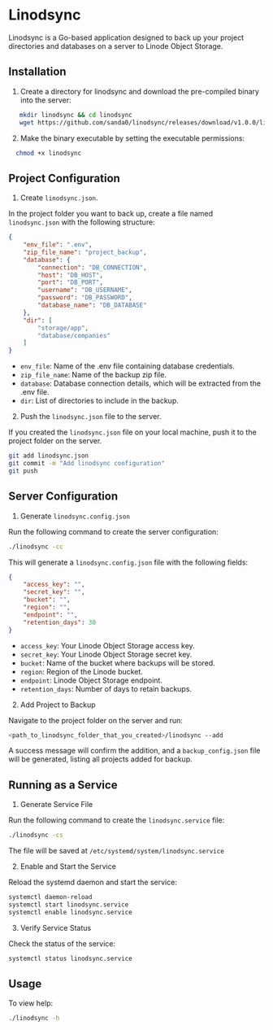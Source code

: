 # Linodsync
Linodsync is a Go-based application designed to back up your project directories and databases on a server to Linode Object Storage. 

## Installation
1. Create a directory for linodsync and download the pre-compiled binary into the server:
```bash
   mkdir linodsync && cd linodsync
   wget https://github.com/sanda0/linodsync/releases/download/v1.0.0/linodsync
```
2. Make the binary executable by setting the executable permissions:
```bash
  chmod +x linodsync
```

## Project Configuration

1. Create `linodsync.json`.

In the project folder you want to back up, create a file named `linodsync.json` with the following structure:
```json
{
    "env_file": ".env",
    "zip_file_name": "project_backup",
    "database": {
        "connection": "DB_CONNECTION",
        "host": "DB_HOST",
        "port": "DB_PORT",
        "username": "DB_USERNAME",
        "password": "DB_PASSWORD",
        "database_name": "DB_DATABASE"
    },
    "dir": [
        "storage/app",
        "database/companies"
    ]
}
```
- `env_file`: Name of the .env file containing database credentials.
- `zip_file_name`: Name of the backup zip file.
- `database`: Database connection details, which will be extracted from the .env file.
- `dir`: List of directories to include in the backup.

2. Push the `linodsync.json` file to the server.

If you created the `linodsync.json` file on your local machine, push it to the project folder on the server.
```bash
git add linodsync.json
git commit -m "Add linodsync configuration"
git push
```
## Server Configuration
1. Generate `linodsync.config.json`

Run the following command to create the server configuration:
```bash
./linodsync -cc
```
This will generate a `linodsync.config.json` file with the following fields:
```json
{
    "access_key": "",
    "secret_key": "",
    "bucket": "",
    "region": "",
    "endpoint": "",
    "retention_days": 30
}
```
- `access_key`: Your Linode Object Storage access key.
- `secret_key`: Your Linode Object Storage secret key.
- `bucket`: Name of the bucket where backups will be stored.
- `region`: Region of the Linode bucket.
- `endpoint`: Linode Object Storage endpoint.
- `retention_days`: Number of days to retain backups.

2. Add Project to Backup

Navigate to the project folder on the server and run:

```bash
<path_to_linodsync_folder_that_you_created>/linodsync --add
```
A success message will confirm the addition, and a `backup_config.json` file will be generated, listing all projects added for backup.

## Running as a Service
1. Generate Service File

Run the following command to create the `linodsync.service` file:
```bash
./linodsync -cs
```
The file will be saved at `/etc/systemd/system/linodsync.service`

2. Enable and Start the Service

Reload the systemd daemon and start the service:
```bash
systemctl daemon-reload
systemctl start linodsync.service
systemctl enable linodsync.service
```

3. Verify Service Status

Check the status of the service:
```bash
systemctl status linodsync.service
```

## Usage

To view help:

```bash
./linodsync -h
```
